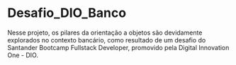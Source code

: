 # Desafio_DIO_Banco
Nesse projeto, os pilares da orientação a objetos são devidamente explorados no contexto bancário, 
como resultado de um desafio do Santander Bootcamp Fullstack Developer, promovido pela Digital Innovation One - DIO.
